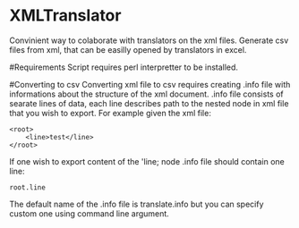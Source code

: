 # XMLTranslator
Convinient way to colaborate with translators on the xml files.
Generate csv files from xml, that can be easilly opened by translators in excel. 

#Requirements
Script requires perl interpretter to be installed.

#Converting to csv
Converting xml file to csv requires creating .info file with informations about the structure of the xml document.
.info file consists of searate lines of data, each line describes path to the nested node in xml file that you wish to export.
For example given the xml file:
```
<root>
	<line>test</line>
</root>
```
If one wish to export content of the 'line; node .info file should contain one line:
```
root.line
```

The default name of the .info file is translate.info but you can specify custom one using command line argument.

